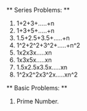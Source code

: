 ** Series Problems: **
1. 1+2+3+.....+n
2. 1+3+5+.....+n
3. 1.5+2.5+3.5+.....+n
4. 1^2+2^2+3^2+.....+n^2
5. 1x2x3x.....xn
6. 1x3x5x.....xn
7. 1.5x2.5x3.5x.....xn
8. 1^2x2^2x3^2x.....xn^2

** Basic Problems: **
1. Prime Number.
